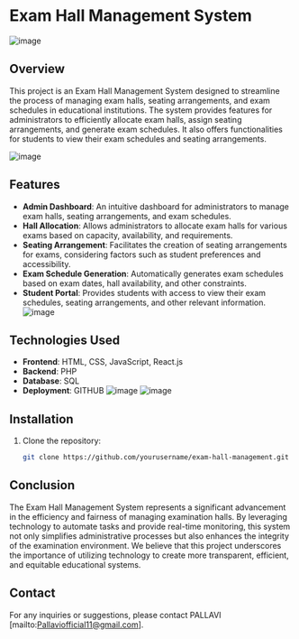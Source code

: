 # Exam Hall Management System

![image](https://github.com/Pallavi-star2002/MiniProject/assets/67356946/49394708-1beb-4e50-95fe-0cd584d035b9)

## Overview
This project is an Exam Hall Management System designed to streamline the process of managing exam halls, seating arrangements, and exam schedules in educational institutions. The system provides features for administrators to efficiently allocate exam halls, assign seating arrangements, and generate exam schedules. It also offers functionalities for students to view their exam schedules and seating arrangements.

![image](https://github.com/Pallavi-star2002/MiniProject/assets/67356946/cf5fd1af-7d15-43bf-9228-1bb3b1da382c)

## Features
- **Admin Dashboard**: An intuitive dashboard for administrators to manage exam halls, seating arrangements, and exam schedules.
- **Hall Allocation**: Allows administrators to allocate exam halls for various exams based on capacity, availability, and requirements.
- **Seating Arrangement**: Facilitates the creation of seating arrangements for exams, considering factors such as student preferences and accessibility.
- **Exam Schedule Generation**: Automatically generates exam schedules based on exam dates, hall availability, and other constraints.
- **Student Portal**: Provides students with access to view their exam schedules, seating arrangements, and other relevant information.
![image](https://github.com/Pallavi-star2002/MiniProject/assets/67356946/e4d10fef-e597-4a1a-984c-dffd134fc98d)

## Technologies Used
- **Frontend**: HTML, CSS, JavaScript, React.js
- **Backend**: PHP
- **Database**: SQL
- **Deployment**: GITHUB
![image](https://github.com/Pallavi-star2002/MiniProject/assets/67356946/d882f9f1-aa14-43a7-bbb7-b0d6979b2802)
![image](https://github.com/Pallavi-star2002/MiniProject/assets/67356946/dbeb6645-146a-4014-8b25-1c85098aefb8)

## Installation
1. Clone the repository:
   ```bash
   git clone https://github.com/yourusername/exam-hall-management.git


## Conclusion
The Exam Hall Management System represents a significant advancement in the efficiency and fairness of managing examination halls. By leveraging technology to automate tasks and provide real-time monitoring, this system not only simplifies administrative processes but also enhances the integrity of the examination environment. We believe that this project underscores the importance of utilizing technology to create more transparent, efficient, and equitable educational systems.


## Contact
For any inquiries or suggestions, please contact PALLAVI [mailto:Pallaviofficial11@gmail.com].
















